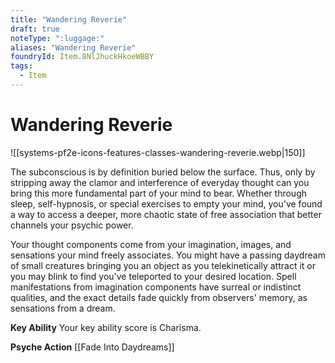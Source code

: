 ```yaml
---
title: "Wandering Reverie"
draft: true
noteType: ":luggage:"
aliases: "Wandering Reverie"
foundryId: Item.8NlJhuckHkoeWBBY
tags:
  - Item
---
```


# Wandering Reverie
![[systems-pf2e-icons-features-classes-wandering-reverie.webp|150]]

The subconscious is by definition buried below the surface. Thus, only by stripping away the clamor and interference of everyday thought can you bring this more fundamental part of your mind to bear. Whether through sleep, self-hypnosis, or special exercises to empty your mind, you've found a way to access a deeper, more chaotic state of free association that better channels your psychic power.

Your thought components come from your imagination, images, and sensations your mind freely associates. You might have a passing daydream of small creatures bringing you an object as you telekinetically attract it or you may blink to find you've teleported to your desired location. Spell manifestations from imagination components have surreal or indistinct qualities, and the exact details fade quickly from observers' memory, as sensations from a dream.

**Key Ability** Your key ability score is Charisma.

**Psyche Action** [[Fade Into Daydreams]]
